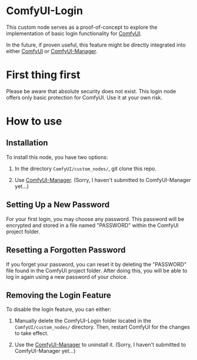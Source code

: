 # ComfyUI-Login
This custom node serves as a proof-of-concept to explore the implementation of basic login functionality for [ComfyUI](https://github.com/comfyanonymous/ComfyUI).

In the future, if proven useful, this feature might be directly integrated into either [ComfyUI](https://github.com/comfyanonymous/ComfyUI) or [ComfyUI-Manager](https://github.com/ltdrdata/ComfyUI-Manager).

# First thing first
Please be aware that absolute security does not exist. This login node offers only basic protection for ComfyUI. Use it at your own risk.

# How to use

## Installation
To install this node, you have two options:

1. In the directory `ComfyUI/custom_nodes/`, git clone this repo.

2. Use [ComfyUI-Manager](https://github.com/ltdrdata/ComfyUI-Manager). (Sorry, I haven't submitted to ComfyUI-Manager yet...)

## Setting Up a New Password
For your first login, you may choose any password. This password will be encrypted and stored in a file named "PASSWORD" within the ComfyUI project folder.

## Resetting a Forgotten Password
If you forget your password, you can reset it by deleting the "PASSWORD" file found in the ComfyUI project folder. After doing this, you will be able to log in again using a new password of your choice.

## Removing the Login Feature
To disable the login feature, you can either:

1. Manually delete the ComfyUI-Login folder located in the `ComfyUI/custom_nodes/` directory. Then, restart ComfyUI for the changes to take effect.

2. Use the [ComfyUI-Manager](https://github.com/ltdrdata/ComfyUI-Manager) to uninstall it. (Sorry, I haven't submitted to ComfyUI-Manager yet...)
